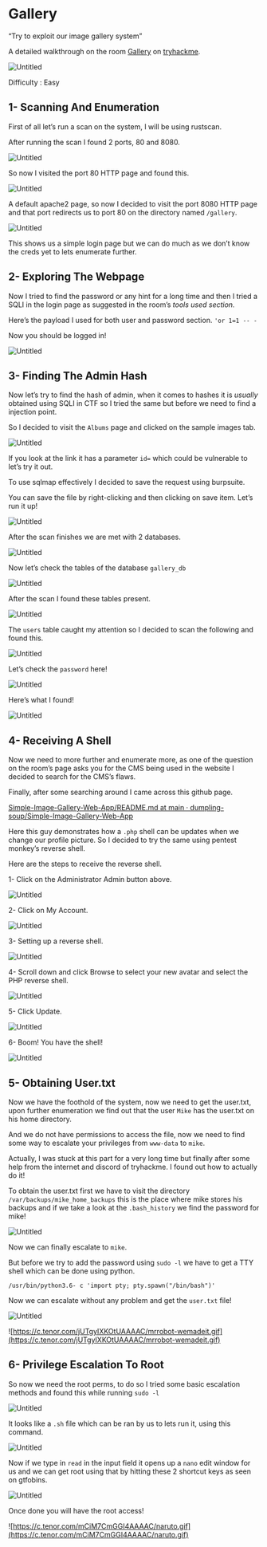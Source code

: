 # Gallery

“Try to exploit our image gallery system”

A detailed walkthrough on the room [Gallery](https://tryhackme.com/room/gallery666) on [tryhackme](http://tryhackme.com).

![Untitled](https://github.com/3J0SKA/THM-WriteUps/blob/main/Gallery/Images/Untitled.png)

Difficulty : Easy

## 1- Scanning And Enumeration

First of all let’s run a scan on the system, I will be using rustscan.

After running the scan I found 2 ports, 80 and 8080.

![Untitled](https://github.com/3J0SKA/THM-WriteUps/blob/main/Gallery/Images/Untitled%201.png)

So now I visited the port 80 HTTP page and found this.

![Untitled](https://github.com/3J0SKA/THM-WriteUps/blob/main/Gallery/Images/Untitled%202.png)

A default apache2 page, so now I decided to visit the port 8080 HTTP page and that port redirects us to port 80 on the directory named `/gallery`.

![Untitled](https://github.com/3J0SKA/THM-WriteUps/blob/main/Gallery/Images/Untitled%203.png)

This shows us a simple login page but we can do much as we don’t know the creds yet to lets enumerate further. 

## 2- Exploring The Webpage

Now I tried to find the password or any hint for a long time and then I tried a SQLI in the login page as suggested in the room’s *tools used section.*

Here’s the payload I used for both user and password section. `'or 1=1 -- -`

Now you should be logged in!

![Untitled](https://github.com/3J0SKA/THM-WriteUps/blob/main/Gallery/Images/Untitled%204.png)

## 3- Finding The Admin Hash

Now let’s try to find the hash of admin, when it comes to hashes it is *usually* obtained using SQLI in CTF so I tried the same but before we need to find a injection point. 

So I decided to visit the `Albums` page and clicked on the sample images tab.

![Untitled](https://github.com/3J0SKA/THM-WriteUps/blob/main/Gallery/Images/Untitled%205.png)

If you look at the link it has a parameter `id=` which could be vulnerable to let’s try it out. 

To use sqlmap effectively I decided to save the request using burpsuite.

You can save the file by right-clicking and then clicking on save item. Let’s run it up!

![Untitled](https://github.com/3J0SKA/THM-WriteUps/blob/main/Gallery/Images/Untitled%206.png)

After the scan finishes we are met with 2 databases. 

 

![Untitled](https://github.com/3J0SKA/THM-WriteUps/blob/main/Gallery/Images/Untitled%207.png)

Now let’s check the tables of the database `gallery_db`

![Untitled](https://github.com/3J0SKA/THM-WriteUps/blob/main/Gallery/Images/Untitled%208.png)

After the scan I found these tables present. 

![Untitled](https://github.com/3J0SKA/THM-WriteUps/blob/main/Gallery/Images/Untitled%209.png)

The `users` table caught my attention so I decided to scan the following and found this.

![Untitled](https://github.com/3J0SKA/THM-WriteUps/blob/main/Gallery/Images/Untitled%2010.png)

Let’s check the `password` here!

![Untitled](https://github.com/3J0SKA/THM-WriteUps/blob/main/Gallery/Images/Untitled%2011.png)

Here’s what I found!

![Untitled](https://github.com/3J0SKA/THM-WriteUps/blob/main/Gallery/Images/Untitled%2012.png)

## 4- Receiving A Shell

Now we need to more further and enumerate more, as one of the question on the room’s page asks you for the CMS being used in the website I decided to search for the CMS’s flaws.

Finally, after some searching around I came across this github page. 

[Simple-Image-Gallery-Web-App/README.md at main · dumpling-soup/Simple-Image-Gallery-Web-App](https://github.com/dumpling-soup/Simple-Image-Gallery-Web-App/blob/main/README.md)

Here this guy demonstrates how a `.php` shell can be updates when we change our profile picture. So I decided to try the same using pentest monkey’s reverse shell. 

Here are the steps to receive the reverse shell.

1- Click on the Administrator Admin button above.

![Untitled](https://github.com/3J0SKA/THM-WriteUps/blob/main/Gallery/Images/Untitled%2013.png)

2- Click on My Account.

![Untitled](https://github.com/3J0SKA/THM-WriteUps/blob/main/Gallery/Images/Untitled%2014.png)

3- Setting up a reverse shell.

![Untitled](https://github.com/3J0SKA/THM-WriteUps/blob/main/Gallery/Images/Untitled%2015.png)

4- Scroll down and click Browse to select your new avatar and select the PHP reverse shell. 

![Untitled](https://github.com/3J0SKA/THM-WriteUps/blob/main/Gallery/Images/Untitled%2016.png)

5- Click Update.

![Untitled](https://github.com/3J0SKA/THM-WriteUps/blob/main/Gallery/Images/Untitled%2017.png)

6- Boom! You have the shell! 

![Untitled](https://github.com/3J0SKA/THM-WriteUps/blob/main/Gallery/Images/Untitled%2018.png)

## 5- Obtaining User.txt

Now we have the foothold of the system, now we need to get the user.txt, upon further enumeration we find out that the user `Mike` has the user.txt on his home directory.

And we do not have permissions to access the file, now we need to find some way to escalate your privileges from `www-data` to `mike`.

Actually, I was stuck at this part for a very long time but finally after some help from the internet and discord of tryhackme. I found out how to actually do it!

To obtain the user.txt first we have to visit the directory `/var/backups/mike_home_backups` this is the place where mike stores his backups and if we take a look at the `.bash_history` we find the password for mike!

![Untitled](https://github.com/3J0SKA/THM-WriteUps/blob/main/Gallery/Images/Untitled%2019.png)

Now we can finally escalate to `mike`.

But before we try to add the password using `sudo -l` we have to get a TTY shell which can be done using python.

`/usr/bin/python3.6- c 'import pty; pty.spawn("/bin/bash")'`

Now we can escalate without any problem and get the `user.txt` file!

![Untitled](https://github.com/3J0SKA/THM-WriteUps/blob/main/Gallery/Images/Untitled%2020.png)

![https://c.tenor.com/jUTgyIXKOtUAAAAC/mrrobot-wemadeit.gif](https://c.tenor.com/jUTgyIXKOtUAAAAC/mrrobot-wemadeit.gif)

## 6- Privilege Escalation To Root

So now we need the root perms, to do so I tried some basic escalation methods and found this while running `sudo -l`

![Untitled](https://github.com/3J0SKA/THM-WriteUps/blob/main/Gallery/Images/Untitled%2021.png)

It looks like a `.sh` file which can be ran by us to lets run it, using this command.

![Untitled](https://github.com/3J0SKA/THM-WriteUps/blob/main/Gallery/Images/Untitled%2022.png)

Now if we type in `read` in the input field it opens up a `nano` edit window for us and we can get root using that by hitting these 2 shortcut keys as seen on gtfobins.

![Untitled](https://github.com/3J0SKA/THM-WriteUps/blob/main/Gallery/Images/Untitled%2023.png)

Once done you will have the root access!

![https://c.tenor.com/mCiM7CmGGI4AAAAC/naruto.gif](https://c.tenor.com/mCiM7CmGGI4AAAAC/naruto.gif)